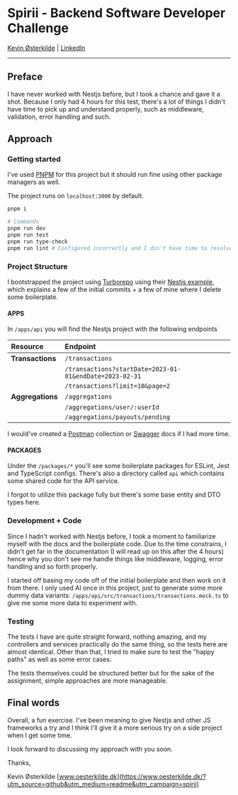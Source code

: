 # Spirii - Backend Software Developer Challenge

[Kevin Østerkilde](https://www.oesterkilde.dk/?utm_source=github&utm_medium=readme&utm_campaign=spirii) | [LinkedIn](https://linkedin.com/in/oesterkilde)

---

## Preface

I have never worked with Nestjs before, but I took a chance and gave it a shot. Because I only had 4 hours for this test, there's a lot of things I didn't have time to pick up and understand properly, such as middleware, validation, error handling and such.

## Approach

### Getting started

I've used [PNPM](https://pnpm.io/) for this project but it should run fine using other package managers as well.

The project runs on `localhost:3000` by default.

```sh
pnpm i

# Commands
pnpm run dev
pnpm run test
pnpm run type-check
pnpm run lint # Configured incorrectly and I din't have time to resolve it
```

### Project Structure

I bootstrapped the project using [Turborepo](https://turborepo.com/) using their [Nestjs example](https://github.com/vercel/turborepo/tree/main/examples/with-nestjs), which explains a few of the initial commits + a few of mine where I delete some boilerplate.

#### APPS

In `/apps/api` you will find the Nestjs project with the following endpoints

| Resource         | Endpoint                                                |
| :--------------- | :------------------------------------------------------ |
| **Transactions** | `/transactions`                                         |
|                  | `/transactions?startDate=2023-01-01&endDate=2023-02-31` |
|                  | `/transactions?limit=10&page=2`                         |
| **Aggregations** | `/aggregations`                                         |
|                  | `/aggregations/user/:userId`                            |
|                  | `/aggregations/payouts/pending`                         |

I would've created a [Postman](https://www.postman.com/) collection or [Swagger](https://swagger.io/) docs if I had more time.

#### PACKAGES

Under the `/packages/*` you'll see some boilerplate packages for ESLint, Jest and TypeScript configs. There's also a directory called `api` which contains some shared code for the API service.

I forgot to utilize this package fully but there's some base entity and DTO types here.

### Development + Code

Since I hadn't worked with Nestjs before, I took a moment to familiarize myself with the docs and the boilerplate code. Due to the time constrains, I didn't get far in the documentation (I will read up on this after the 4 hours) hence why you don't see me handle things like middleware, logging, error handling and so forth properly.

I started off basing my code off of the initial boilerplate and then work on it from there. I only used AI once in this project, just to generate some more dummy data variants: `/apps/api/src/transactions/transactions.mock.ts` to give me some more data to experiment with.

### Testing

The tests I have are quite straight forward, nothing amazing, and my controllers and services practically do the same thing, so the tests here are almost identical. Other than that, I tried to make sure to test the "happy paths" as well as some error cases.

The tests themselves could be structured better but for the sake of the assignment, simple approaches are more manageable.

## Final words

Overall, a fun exercise. I've been meaning to give Nestjs and other JS frameworks a try and I think I'll give it a more serious try on a side project when I get some time.

I look forward to discussing my approach with you soon.

Thanks,

Kevin Østerkilde
[www.oesterkilde.dk](https://www.oesterkilde.dk/?utm_source=github&utm_medium=readme&utm_campaign=spirii)